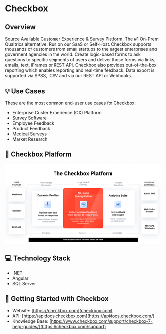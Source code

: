 # Checkbox

##  Overview
Source Available Customer Experience &amp; Survey Platform. The #1 On-Prem Qualtrics alternative. Run on our SaaS or Self-Host. Checkbox supports thousands of customers from small startups to the largest enterprises and goverment agencies in the world. Create logic-based forms to ask questions to specific segments of users and deliver those forms via links, emails, text, iFrames or REST API. Checkbox also provides out-of-the-box reporting which enables reporting and real-time feedback. Data export is supported via SPSS, .CSV and via our REST API or Webhooks. 

## 💡 Use Cases
These are the most common end-user use cases for Checkbox:
- Enterprise Custer Experience (CX) Platform
- Survey Software 
- Employee Feedback
- Product Feedback
- Medical Surveys
- Market Research 

## 🧠 Checkbox Platform 
![alt text](https://github.com/checkboxsurvey/checkbox/blob/main/Screen%20Shot%202022-12-14%20at%2012.59.28%20PM.png "Checkbox Platform Overview")

## 💻 Technology Stack
- .NET
- Angular
- SQL Server

## 🚀 Getting Started with Checkbox
- Website: [https://checkbox.com](checkbox.com)
- API: [https://apidocs.checkbox.com](https://apidocs.checkbox.com/)
- Knowledge Base: [https://www.checkbox.com/support/checkbox-7-help-guides/](https://checkbox.com/support)

